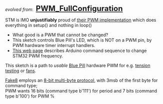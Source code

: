 *evolved from*:&nbsp; <font size=+2><b> 
[PWM_FullConfiguration](https://github.com/stm32duino/STM32Examples/tree/main/examples/Peripherals/HardwareTimer/PWM_FullConfiguration)  </b></font>  

STM is IMO **unjustifiably** proud of [their PWM implementation](https://github.com/stm32duino/STM32Examples/tree/main/examples/Peripherals/HardwareTimer/All-in-one_setPWM)
which does everything in setup() and nothing in loop()
- What good is a PWM that cannot be changed?
- This sketch controls Blue Pill's LED, which is NOT on a PWM pin, by PWM hardware timer interrupt handlers.
- [This web page](https://forum.arduino.cc/t/how-to-change-arduino-stm32-pwm-frequency-to-20khz-in-arduino-ide/675557) describes Arduino command sequence to change STM32 PWM frequency.   
 
This sketch is a path to *usable* [Blue Pill](https://blekenbleu.github.io/Arduino/) hardware PWM for e.g. [tension testing](https://github.com/blekenbleu/Direct-Drive-harness-tension-tester) or
<a href="https://github.com/blekenbleu/Arduino-Blue-Pill/blob/main/SimHubPWMfans/">fans</a>.

[Fake8](https://github.com/blekenbleu/Fake8) employs an [8-bit multi-byte protocol](https://github.com/blekenbleu/Arduino-Blue-Pill/blob/main/8-bit.md), with 3msb of the first byte for command type;  
PWM wants 16 bits (command type b'111') for period and 7 bits (command type b'100') for PWM %
